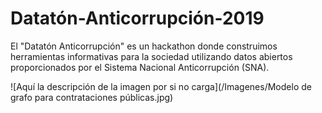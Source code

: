 # Datatón-Anticorrupción-2019
El "Datatón Anticorrupción" es un hackathon donde construimos herramientas informativas para la sociedad utilizando datos abiertos proporcionados por el Sistema Nacional Anticorrupción (SNA). 

![Aquí la descripción de la imagen por si no carga](/Imagenes/Modelo de grafo para contrataciones públicas.jpg)
